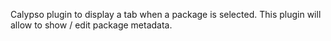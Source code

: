 Calypso plugin to display a tab when a package is selected.
This plugin will allow to show / edit package metadata.